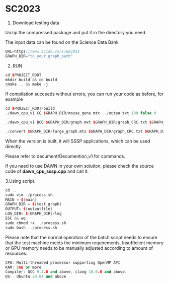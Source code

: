 # SC2023

1. Download testing data

Unzip the compressed package and put it in the directory you need

The input data can be found on the Science Data Bank

```c++
URL=https://www.scidb.cn/s/6BjM3a
GRAPH_DIR="to_your_graph_path"
```

2. RUN

```c++
cd $PROJECT_ROOT
mkdir build && cd build
cmake .. && make -j
```

If compilation succeeds without errors, you can run your code as before, for example

```c++
cd $PROJECT_ROOT/build
./dawn_cpu_v1 CG $GRAPH_DIR/mouse_gene.mtx ../outpu.txt 100 false 0

./dawn_cpu_v1 BCG $GRAPH_DIR/graph.mxt $GRAPH_DIR/graph_CRC.txt $GRAPH_DIR/graph_RCC.txt ../outpu.txt 10000 false 0

./convert $GRAPH_DIR/large_graph.mtx $GRAPH_DIR/graph_CRC.txt $GRAPH_DIR/graph_RCC.txt
```

When the version is built, it will SSSP applications, which can be used directly.

Please refer to decument/Decumention_v1 for commands.

If you need to use DAWN in your own solution, please check the source code of **dawn_cpu_sssp.cpp** and call it.

3.Using script.

```c++
cd ..
sudo vim ./process.sh
MAIN = ${main}
GRAPH_DIR = ${test_graph}
OUTPUT= ${outputfile}
LOG_DIR= ${GRAPH_DIR}/log
ESC && wq
sudo chmod +x ../process.sh
sudo bash ../process.sh
```

Please note that the normal operation of the batch script needs to ensure that the test machine meets the minimum requirements. Insufficient memory or GPU memory needs to be manually adjusted according to amount of resources.

```c++
CPU: Multi-threaded processor supporting OpenMP API
RAM: 8GB or more
Compiler: GCC 9.4.0 and above, clang 10.0.0 and above.
OS:  Ubuntu 20.04 and above
```
